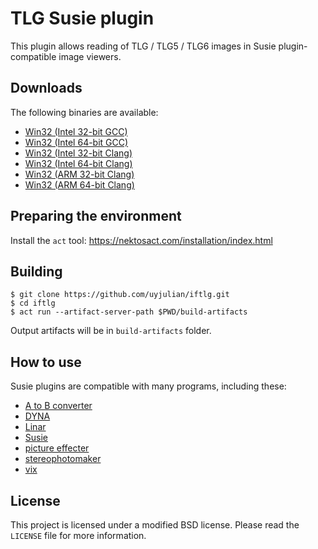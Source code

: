 # TLG Susie plugin

This plugin allows reading of TLG / TLG5 / TLG6 images in Susie plugin-compatible image viewers.

## Downloads

The following binaries are available:  
* [Win32 (Intel 32-bit GCC)](https://github.com/uyjulian/iftlg/releases/latest/download/iftlg.intel32.gcc.7z)  
* [Win32 (Intel 64-bit GCC)](https://github.com/uyjulian/iftlg/releases/latest/download/iftlg.intel64.gcc.7z)  
* [Win32 (Intel 32-bit Clang)](https://github.com/uyjulian/iftlg/releases/latest/download/iftlg.intel32.clang.7z)  
* [Win32 (Intel 64-bit Clang)](https://github.com/uyjulian/iftlg/releases/latest/download/iftlg.intel64.clang.7z)  
* [Win32 (ARM 32-bit Clang)](https://github.com/uyjulian/iftlg/releases/latest/download/iftlg.arm32.clang.7z)  
* [Win32 (ARM 64-bit Clang)](https://github.com/uyjulian/iftlg/releases/latest/download/iftlg.arm64.clang.7z)  

## Preparing the environment

Install the `act` tool: https://nektosact.com/installation/index.html

## Building

```
$ git clone https://github.com/uyjulian/iftlg.git
$ cd iftlg
$ act run --artifact-server-path $PWD/build-artifacts
```
Output artifacts will be in `build-artifacts` folder.

## How to use

Susie plugins are compatible with many programs, including these:

- [A to B converter](http://www.asahi-net.or.jp/~KH4S-SMZ/spi/abc/index.html)  
- [DYNA](https://hp.vector.co.jp/authors/VA004117/dyna.html)  
- [Linar](http://hp.vector.co.jp/authors/VA015839/)  
- [Susie](http://www.digitalpad.co.jp/~takechin/betasue.html#susie32)  
- [picture effecter](http://www.asahi-net.or.jp/~DS8H-WTNB/software/index.html)  
- [stereophotomaker](http://stereo.jpn.org/eng/stphmkr/)  
- [vix](http://www.forest.impress.co.jp/library/software/vix/)  

## License

This project is licensed under a modified BSD license. Please read the `LICENSE` file for more information.
